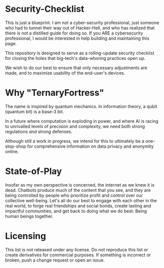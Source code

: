 # Security-Checklist

This is just a blueprint. I am not a cyber-security professional, just someone who had to tunnel their way out of Hacker-Hell, and who has realized that there is not a distilled guide for doing so. If you ARE a cybersecurity professional, I would be interested in help building and maintaining this page.

This repository is designed to serve as a rolling-update security checklist for closing the holes that big-tech's data-whoring practices open up.

We wish to do our best to ensure that only necessary adjustments are made, and to maximize usability of the end-user's devices.

# Why "TernaryFortress"

The name is inspired by quantum mechanics. In information theory, a qubit (quantum bit) is a base-3 bit.

In a future where computation is exploding in power, and where AI is racing to unrivalled levels of precision and complexity, we need both strong regulations *and* strong defenses.

Although still a work in progress, we intend for this to ultimately be a one-stop-shop for comprehensive information on data privacy and anonymity online.

# State-of-Play

Insofar as my own perspective is concerned, the internet as we knew it is dead. Chatbots produce much of the content that you see, and they are being controlled by people who prioritize profit and control over our collective well-being. Let's all do our best to engage with each other in the real world, to forge real friendships and social bonds, create lasting and impactful communities, and get back to doing what we do best: Being human beings together.

# Licensing

This list is not released under any license. Do not reproduce this list or create derivatives for commercial purposes. If something is incorrect or broken, push a change request or open an issue.



